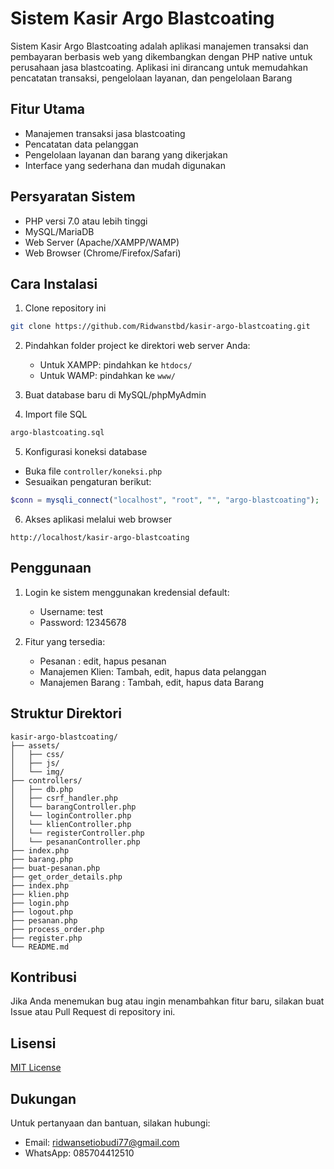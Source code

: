 # Sistem Kasir Argo Blastcoating

Sistem Kasir Argo Blastcoating adalah aplikasi manajemen transaksi dan pembayaran berbasis web yang dikembangkan dengan PHP native untuk perusahaan jasa blastcoating. Aplikasi ini dirancang untuk memudahkan pencatatan transaksi, pengelolaan layanan, dan pengelolaan Barang

## Fitur Utama

- Manajemen transaksi jasa blastcoating
- Pencatatan data pelanggan
- Pengelolaan layanan dan barang yang dikerjakan
- Interface yang sederhana dan mudah digunakan

## Persyaratan Sistem

- PHP versi 7.0 atau lebih tinggi
- MySQL/MariaDB
- Web Server (Apache/XAMPP/WAMP)
- Web Browser (Chrome/Firefox/Safari)

## Cara Instalasi

1. Clone repository ini

```bash
git clone https://github.com/Ridwanstbd/kasir-argo-blastcoating.git
```

2. Pindahkan folder project ke direktori web server Anda:

   - Untuk XAMPP: pindahkan ke `htdocs/`
   - Untuk WAMP: pindahkan ke `www/`

3. Buat database baru di MySQL/phpMyAdmin

4. Import file SQL

```bash
argo-blastcoating.sql
```

5. Konfigurasi koneksi database

- Buka file `controller/koneksi.php`
- Sesuaikan pengaturan berikut:

```php
$conn = mysqli_connect("localhost", "root", "", "argo-blastcoating");
```

6. Akses aplikasi melalui web browser

```
http://localhost/kasir-argo-blastcoating
```

## Penggunaan

1. Login ke sistem menggunakan kredensial default:

   - Username: test
   - Password: 12345678

2. Fitur yang tersedia:
   - Pesanan : edit, hapus pesanan
   - Manajemen Klien: Tambah, edit, hapus data pelanggan
   - Manajemen Barang : Tambah, edit, hapus data Barang

## Struktur Direktori

```
kasir-argo-blastcoating/
├── assets/
│   ├── css/
│   ├── js/
│   └── img/
├── controllers/
│   ├── db.php
│   ├── csrf_handler.php
│   └── barangController.php
│   └── loginController.php
│   └── klienController.php
│   └── registerController.php
│   └── pesananController.php
├── index.php
├── barang.php
├── buat-pesanan.php
├── get_order_details.php
├── index.php
├── klien.php
├── login.php
├── logout.php
├── pesanan.php
├── process_order.php
├── register.php
└── README.md
```

## Kontribusi

Jika Anda menemukan bug atau ingin menambahkan fitur baru, silakan buat Issue atau Pull Request di repository ini.

## Lisensi

[MIT License](LICENSE)

## Dukungan

Untuk pertanyaan dan bantuan, silakan hubungi:

- Email: ridwansetiobudi77@gmail.com
- WhatsApp: 085704412510
